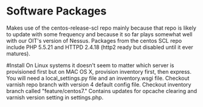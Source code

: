 # Software Packages
Makes use of the centos-release-scl repo mainly because that repo is likely to update with some frequency and because it so far plays somewhat well with our OIT's version of Nessus.
Packages from the centos SCL repo include PHP 5.5.21 and HTTPD 2.4.18 (http2 ready but disabled until it ever matures).

#Install
On Linux systems it doesn't seem to matter which server is provisioned first but on MAC OS X, provision inventory first, then express. You will need a local_settings.py file and an inventory.wsgi file.
Checkout varnish repo branch with version 4 default config file. Checkout inventory branch called "feature/centos7." Contains updates for opcache clearing and varnish version setting in settings.php.